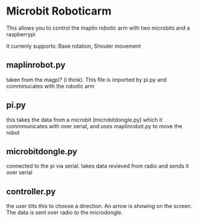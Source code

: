 # Microbit Roboticarm
This allows you to control the maplin robotic arm with two microbits and a raspberrypi

It currenly supports: Base rotation, Shouler movement

## maplinrobot.py
taken from the magpi? (i think). This file is imported by pi.py and comminucates with the robotic arm

## pi.py
this takes the data from a microbit (microbitdongle.py) which it commmunicates with over serial, and uses maplinrobot.py to move the robot

## microbitdongle.py
connected to the pi via serial. takes data revieved from radio and sends it over serial

## controller.py
the user tilts this to choose a direction. An arrow is showing on the screen. The data is sent over radio to the microdongle.

